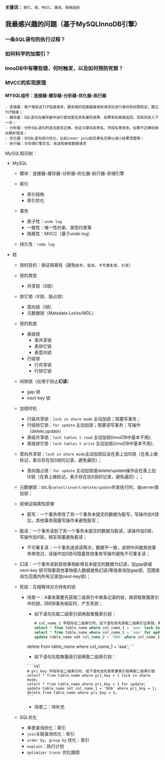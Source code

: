 **关键词：**  `索引、锁、MVCC、事务、隔离级别`

## 我最感兴趣的问题（基于MySQLInnoDB引擎）

### 一条SQL语句的执行过程？

### 如何科学的加索引？

### InnoDB中有哪些锁，何时触发，以及如何预防死锁？

### MVCC的实现原理

#### MYSQL组件：连接器-缓存器-分析器-优化器-执行器
    - 连接器：客户端发送TCP连接请求，服务端的连接器接收到请求后进行身份和权限验证，建立TCP链接；
    - 缓存器：SQL语句在缓存器中进行查找是否具有缓存结果，如果有则直接返回，没有则进入下一步；
    - 分析器：分析SQL语句的语法是否正确，验证关键词及表名、字段名等信息，如果不正确则抛出解析错误；
    - 优化器：对SQL语句进行优化，比如inner join前后表名交换以减小结果范围等；
    - 执行器：与存储引擎交互，发送和接收数据请求

MySQL知识树：

- MySQL
  
  - 模块：连接器-缓存器-分析器-优化器-执行器-存储引擎
    
  - 索引
    - 索引结构
    - 索引优化
  
  - 事务
    - 原子性：`undo log`
    - 一致性：唯一性约束、类型约束等
    - 隔离性：MVCC（基于undo log）
  - 持久性：`redo log`
  
- 锁
  
    - 锁的目的：保证隔离性（避免`脏写`、`脏读`、`不可重复度`、`幻读`）
  
    - 锁的类型
      - 共享锁（S锁）
    - 排它锁（X锁、独占锁）
      - 意向锁（I锁）
      - 元数据锁（Matadata Locks/MDL）
  
    - 锁的粒度
      - 表级锁
        - 表共享锁
        - 表排它锁
        - 表意向锁
      - 行级锁
        - 行共享锁
        - 行排它锁
    - 间隙锁（仅用于防止**幻读**）
        - gap 锁
        - next-key 锁
  
    - 加锁时机
      - 行级共享锁：`lock in share mode` 主动加锁；阻塞写事务；
      - 行级排它锁：`for update` 主动加锁；阻塞读写事务；写操作（delete,update）
      - 表级共享锁：`lock tables t read` 主动加锁(innoDB中基本不用);
      - 表级排它锁：`lock tables t write` 主动加锁(innoDB中基本不用);
    - 意向共享锁：`lock in share mode`主动加锁后会在表上加IS锁（在表上做标记，表示存在加S锁的记录，避免遍历）；
      - 意向独占锁：`for update` 主动加锁或delete/update操作会在表上加IX锁（在表上做标记，表示存在加X锁的记录，避免遍历）；；
    - 元数据锁：`DDL`与`select/insert/delete/update`并发执行时，由server层加锁；
  
    - 锁保证隔离性原理
  
      - 脏写：一个事务修改了另一个事务未提交的数据为脏写，写操作加X锁后，其他事务阻塞写操作来避免脏写；
    - 脏读：一个事务读到了另一个事务未提交的数据为脏读，读操作加S锁，写操作加X锁，相互阻塞避免脏读；
      - 不可重复读：一个事务连续读两次，数据不一致，说明中间被其他事务修改过，读操作加S锁可阻塞其他事务写操作避免不可重复读；
    - 幻读：一个事务读到其他事物新增且未提交的数据为幻读，加gap锁或next-key 锁可阻塞其他事物插入数据避免幻读(等值查询加gap锁，范围查询为范围内所有记录加next-key锁)；
  
  - 死锁：互相等待对方持有的锁
  
    - 场景一：A事务需要先获取二级索引中某条记录的锁，再获取聚簇索引中的锁，同时B事务相反时，产生死锁；
  
        - 如下语句先取二级索引锁再取聚簇索引锁：
  
          ```sql
          # col_name_1 字段存在二级索引时，如下语句会先获取二级索引记录锁，再获取聚簇索引记录锁
          select * from table_name where col_name_1 = 'aaa' lock in share mode; 
          select * from table_name where col_name_1 = 'aaa' for update;
          update table_name set col_name_2 = 'bbb' where col_name_1 = 'aaa'; 
        delete from table_name where col_name_1 = 'aaa';
          ```
         - 如下语句先取聚簇索引锁再取二级索引锁：
  
          ```sql
          # pri_key 字段存在二级索引时，如下语句会先取聚簇索引锁再取二级索引锁
          select * from table_name where pri_key = 1 lock in share mode; 
          select * from table_name where pri_key = 1 for update;
          update table_name set col_name_1 = 'bbb' where pri_key = 1; 
          delete from table_name where pri_key = 1;
          ```


      - 场景二：待补充

  - SQL优化
    - 单表查询优化：索引
    - `join`关联查询优化：索引
    - `order by`、`group by` 优化：索引
    - `explain`：执行计划
    - `optimizer trace`: 优化跟踪

